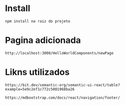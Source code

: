 # Install

    npm install na raiz do projeto
  
  
# Pagina adicionada
  
    http://localhost:3000/HelloWorldComponents/newPage
    
    
# Likns utilizados
    
    https://bit.dev/semantic-org/semantic-ui-react/table?example=5e9c2ef1c772c5001968ba26

    https://mdbootstrap.com/docs/react/navigation/footer/
